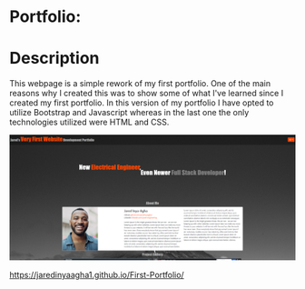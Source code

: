 # Portfolio: 

# Description

This webpage is a simple rework of my first portfolio. One of the main reasons why I created this was to show some of what I've learned since I created my first portfolio. In this version of my portfolio I have opted to utilize Bootstrap and Javascript whereas in the last one the only technologies utilized were HTML and CSS.

![An Image of my Updated Portfolio](Assets/images/Capture.PNG)

https://jaredinyaagha1.github.io/First-Portfolio/